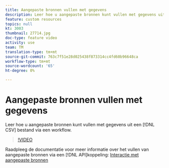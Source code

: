 ```yaml
---
title: Aangepaste bronnen vullen met gegevens
description: Leer hoe u aangepaste bronnen kunt vullen met gegevens uit een CSV-bestand via een workflow.
feature: custom resources
topics: null
kt: 3003
thumbnail: 27714.jpg
doc-type: feature video
activity: use
team: TM
translation-type: tm+mt
source-git-commit: 763c7f51e28d025438f873314cc4fd60b96648ca
workflow-type: tm+mt
source-wordcount: '65'
ht-degree: 0%

---
```



# Aangepaste bronnen vullen met gegevens

Leer hoe u aangepaste bronnen kunt vullen met gegevens uit een [!DNL CSV] bestand via een workflow.

>[!VIDEO](https://video.tv.adobe.com/v/27714?quality=9)

Raadpleeg de documentatie voor meer informatie over het vullen van aangepaste bronnen via een [!DNL API]koppeling: [Interactie met aangepaste bronnen](https://experienceleague.adobe.com/docs/campaign-standard/using/working-with-apis/interacting-with-custom-resources.html.)

